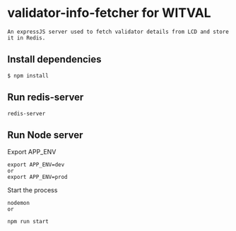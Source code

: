 # validator-info-fetcher for WITVAL 

```
An expressJS server used to fetch validator details from LCD and store it in Redis.
```

## Install dependencies

```
$ npm install
```

## Run redis-server

```
redis-server
```

## Run Node server

Export APP_ENV 
```
export APP_ENV=dev 
or 
export APP_ENV=prod
```


Start the process
```
nodemon 
or 

npm run start 
```
